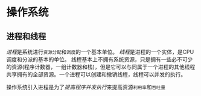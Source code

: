 # 操作系统

## 进程和线程

*进程*是系统进行`资源分配`和`调度`的一个基本单位。
*线程*是进程的一个实体，是CPU调度和分派的基本的单位。
线程基本上不拥有系统资源，只是拥有一些必不可少的资源(程序计数器，一组计数器和栈)，但是它可以与同属于一个进程的其他线程共享拥有的全部资源。一个进程可以创建和撤销线程，线程可以并发的执行。

操作系统引入进程是为了*提高程序并发执行*来提高资源`利用率`和`吞吐量`